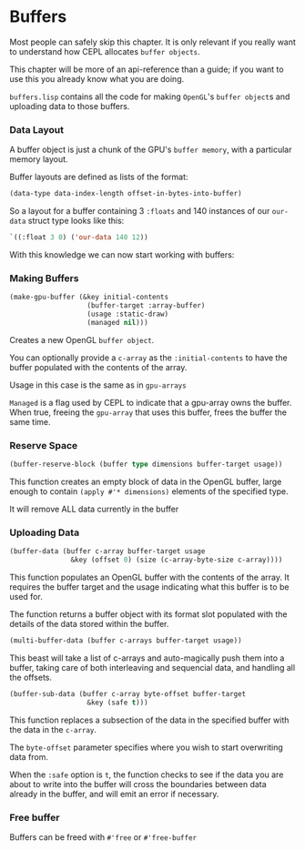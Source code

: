 # Buffers

Most people can safely skip this chapter. It is only relevant if you really want to understand how CEPL allocates `buffer objects`.

This chapter will be more of an api-reference than a guide; if you want to use this you already know what you are doing.

`buffers.lisp` contains all the code for making `OpenGL`'s `buffer object`s and uploading data to those buffers.


### Data Layout

A buffer object is just a chunk of the GPU's `buffer memory`, with a particular memory layout.

Buffer layouts are defined as lists of the format:
```lisp
(data-type data-index-length offset-in-bytes-into-buffer)
```

So a layout for a buffer containing 3 `:floats` and 140 instances of our `our-data` struct type looks like this:
```lisp
`((:float 3 0) ('our-data 140 12))
```

With this knowledge we can now start working with buffers:

### Making Buffers
```lisp
(make-gpu-buffer (&key initial-contents
                   (buffer-target :array-buffer)
                   (usage :static-draw)
                   (managed nil)))
```
Creates a new OpenGL `buffer object`.

You can optionally provide a `c-array` as the `:initial-contents` to have the buffer populated with the contents of the array.

Usage in this case is the same as in `gpu-arrays`

`Managed` is a flag used by CEPL to indicate that a gpu-array owns the buffer. When true, freeing the `gpu-array` that uses this buffer, frees the buffer the same time.

### Reserve Space
```lisp
(buffer-reserve-block (buffer type dimensions buffer-target usage))
```
This function creates an empty block of data in the OpenGL buffer, large enough to contain `(apply #'* dimensions)` elements of the specified type.

It will remove ALL data currently in the buffer

### Uploading Data
```lisp
(buffer-data (buffer c-array buffer-target usage
               &key (offset 0) (size (c-array-byte-size c-array))))
```
This function populates an OpenGL buffer with the contents of the array. It requires the buffer target and the usage indicating what this buffer is to be used for.

The function returns a buffer object with its format slot populated with the details of the data stored within the buffer.
```lisp
(multi-buffer-data (buffer c-arrays buffer-target usage))
```
This beast will take a list of c-arrays and auto-magically push them into a buffer, taking care of both interleaving and sequencial data, and handling all the offsets.
```lisp
(buffer-sub-data (buffer c-array byte-offset buffer-target
                   &key (safe t)))
```
This function replaces a subsection of the data in the specified buffer with the data in the `c-array`.

The `byte-offset` parameter specifies where you wish to start overwriting data from.

When the `:safe` option is `t`, the function checks to see if the data you are about to write into the buffer will cross the boundaries between data already in the buffer, and will emit an error if necessary.

### Free buffer

Buffers can be freed with `#'free` or `#'free-buffer`
